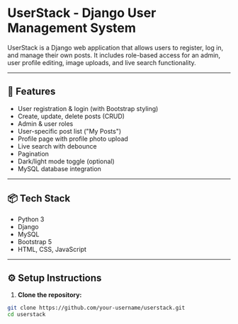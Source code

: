 # UserStack - Django User Management System

UserStack is a Django web application that allows users to register, log in, and manage their own posts. It includes role-based access for an admin, user profile editing, image uploads, and live search functionality.

---

## 🚀 Features

- User registration & login (with Bootstrap styling)
- Create, update, delete posts (CRUD)
- Admin & user roles
- User-specific post list ("My Posts")
- Profile page with profile photo upload
- Live search with debounce
- Pagination
- Dark/light mode toggle (optional)
- MySQL database integration

---

## 📦 Tech Stack

- Python 3
- Django
- MySQL
- Bootstrap 5
- HTML, CSS, JavaScript

---

## ⚙️ Setup Instructions

1. **Clone the repository:**

```bash
git clone https://github.com/your-username/userstack.git
cd userstack
```
